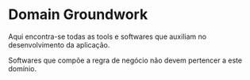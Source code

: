 # Domain Groundwork

Aqui encontra-se todas as tools e softwares que auxiliam no desenvolvimento da aplicação.

Softwares que compõe a regra de negócio não devem pertencer a este domínio.
